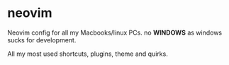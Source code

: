 # neovim
Neovim config for all my Macbooks/linux PCs. no __WINDOWS__ as windows sucks for development.

All my most used shortcuts, plugins, theme and quirks.
